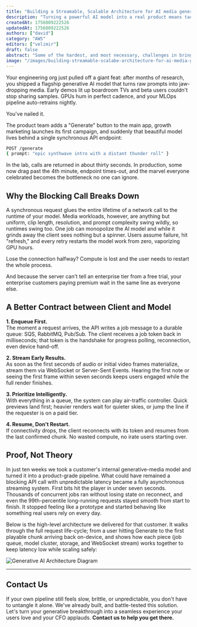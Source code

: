 ```yaml
---
title: "Building a Streamable, Scalable Architecture for AI media generation"
description: "Turning a powerful AI model into a real product means tackling latency, fragility, and scale. This post explores how to move beyond a blocking API to a streaming architecture that delivers fast, reliable results, and a user experience that feels seamless."
createdAt: 1756809222526
updatedAt: 1756809222526
authors: ["david"]
category: "AWS"
editors: ["velimir"]
draft: false
abstract: "Some of the hardest, and most necessary, challenges in bringing generative AI to market start after the model works. In this post, we dig into the overlooked but critical work of transforming a capable media generation model into a responsive, resilient product experience. From rethinking synchronous APIs to designing an architecture that streams results in seconds, we walk through lessons learned helping a client scale from fragile prototype to production-ready system. If you're building generative audio or video tools, this piece offers practical insights on turning raw model output into something real users can trust, use, and enjoy."
image: "/images/building-streamable-scalabe-architecture-for-ai-media-generation.png"
---
```


Your engineering org just pulled off a giant feat: after months of research, you shipped a flagship generative AI model that turns raw prompts into jaw-dropping media. Early demos lit up boardroom TVs and beta users couldn't stop sharing samples. GPUs hum in perfect cadence, and your MLOps pipeline auto-retrains nightly.

You've nailed it.

The product team adds a "Generate" button to the main app, growth marketing launches its first campaign, and suddenly that beautiful model lives behind a single synchronous API endpoint:

```bash
POST /generate
{ prompt: "epic synthwave intro with a distant thunder roll" }
```

In the lab, calls are returned in about thirty seconds. In production, some now drag past the 4th minute, endpoint times-out, and the marvel everyone celebrated becomes the bottleneck no one can ignore.


## Why the Blocking Call Breaks Down

A synchronous request glues the entire lifetime of a network call to the runtime of your model. Media workloads, however, are anything but uniform, clip length, resolution, and prompt complexity swing wildly, so runtimes swing too. One job can monopolize the AI model and while it grinds away the client sees nothing but a spinner. Users assume failure, hit "refresh," and every retry restarts the model work from zero, vaporizing GPU hours. 

Lose the connection halfway? Compute is lost and the user needs to restart the whole process.

And because the server can't tell an enterprise tier from a free trial, your enterprise customers paying premium wait in the same line as everyone else.

## A Better Contract between Client and Model

**1. Enqueue First.**  
The moment a request arrives, the API writes a job message to a durable queue: SQS, RabbitMQ, Pub/Sub. The client receives a job token back in milliseconds; that token is the handshake for progress polling, reconnection, even device hand-off.

**2. Stream Early Results.**  
As soon as the first seconds of audio or initial video frames materialize, stream them via WebSocket or Server-Sent Events. Hearing the first note or seeing the first frame within seven seconds keeps users engaged while the full render finishes.

**3. Prioritize Intelligently.**  
With everything in a queue, the system can play air-traffic controller. Quick previews land first; heavier renders wait for quieter skies, or jump the line if the requester is on a paid tier.

**4. Resume, Don't Restart.**  
If connectivity drops, the client reconnects with its token and resumes from the last confirmed chunk. No wasted compute, no irate users starting over.

## Proof, Not Theory

In just ten weeks we took a customer's internal generative-media model and turned it into a product-grade pipeline. What could have remained a blocking API call with unpredictable latency became a fully asynchronous streaming system. First bits hit the player in under seven seconds. Thousands of concurrent jobs ran without losing state on reconnect, and even the 99th-percentile long-running requests stayed smooth from start to finish. It stopped feeling like a prototype and started behaving like something real users rely on every day.

Below is the high-level architecture we delivered for that customer. It walks through the full request life-cycle; from a user hitting Generate to the first playable chunk arriving back on-device, and shows how each piece (job queue, model cluster, storage, and WebSocket stream) works together to keep latency low while scaling safely:

![Generative AI Architecture Diagram](/images/building-streamable-scalabe-architecture-for-ai-media-generation/diagram.jpg)


---

## Contact Us

If your own pipeline still feels slow, brittle, or unpredictable, you don't have to untangle it alone. We've already built, and battle-tested this solution. Let's turn your generative breakthrough into a seamless experience your users love and your CFO applauds. **Contact us to help you get there.**

